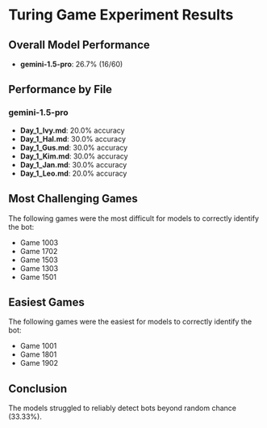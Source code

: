 # Turing Game Experiment Results

## Overall Model Performance

- **gemini-1.5-pro**: 26.7% (16/60)

## Performance by File


### gemini-1.5-pro

- **Day_1_Ivy.md**: 20.0% accuracy
- **Day_1_Hal.md**: 30.0% accuracy
- **Day_1_Gus.md**: 30.0% accuracy
- **Day_1_Kim.md**: 30.0% accuracy
- **Day_1_Jan.md**: 30.0% accuracy
- **Day_1_Leo.md**: 20.0% accuracy

## Most Challenging Games

The following games were the most difficult for models to correctly identify the bot:
- Game 1003
- Game 1702
- Game 1503
- Game 1303
- Game 1501

## Easiest Games

The following games were the easiest for models to correctly identify the bot:
- Game 1001
- Game 1801
- Game 1902

## Conclusion

The models struggled to reliably detect bots beyond random chance (33.33%).